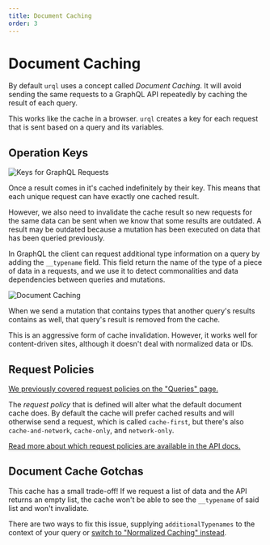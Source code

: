 ```yaml
---
title: Document Caching
order: 3
---
```


# Document Caching

By default `urql` uses a concept called _Document Caching_. It will avoid sending the same requests
to a GraphQL API repeatedly by caching the result of each query.

This works like the cache in a browser. `urql` creates a key for each request that is sent based on
a query and its variables.

## Operation Keys

![Keys for GraphQL Requests](../assets/urql-operation-keys.png)

Once a result comes in it's cached indefinitely by their key. This means that each unique request
can have exactly one cached result.

However, we also need to invalidate the cache result so new requests for the same data can be
sent when we know that some results are outdated. A result may be outdated because a mutation has
been executed on data that has been queried previously.

In GraphQL the client can request additional type information on a query by adding the `__typename`
field. This field return the name of the type of a piece of data in a requests, and we use it
to detect commonalities and data dependencies between queries and mutations.

![Document Caching](../assets/urql-document-caching.png)

When we send a mutation that contains types that another query's results contains as well, that
query's result is removed from the cache.

This is an aggressive form of cache invalidation. However, it works well for content-driven sites,
although it doesn't deal with normalized data or IDs.

## Request Policies

[We previously covered request policies on the "Queries" page.](./queries.md)

The _request policy_ that is defined will alter what the default document cache does. By default the
cache will prefer cached results and will otherwise send a request, which is called `cache-first`,
but there's also `cache-and-network`, `cache-only`, and `network-only`.

[Read more about which request policies are available in the API
docs.](../api/core.md#requestpolicy-type)

## Document Cache Gotchas

This cache has a small trade-off! If we request a list of data and the API returns an empty list,
the cache won't be able to see the `__typename` of said list and won't invalidate.

There are two ways to fix this issue, supplying `additionalTypenames` to the context of your query or [switch to "Normalized Caching"
instead](../graphcache/normalized-caching.md).
